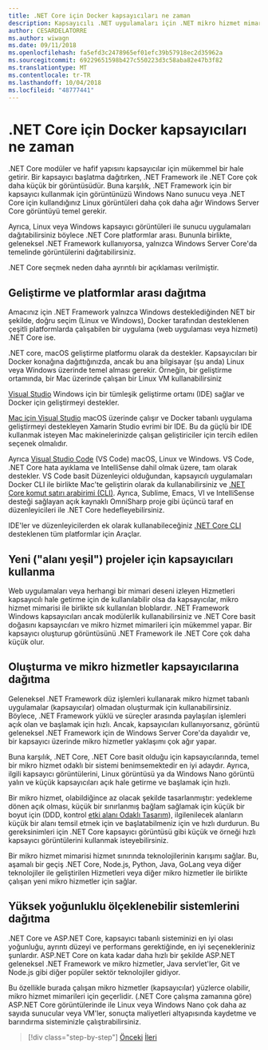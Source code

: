 ```yaml
---
title: .NET Core için Docker kapsayıcıları ne zaman
description: Kapsayıcılı .NET uygulamaları için .NET mikro hizmet mimarisi | .NET Core için Docker kapsayıcıları ne zaman
author: CESARDELATORRE
ms.author: wiwagn
ms.date: 09/11/2018
ms.openlocfilehash: fa5efd3c2478965ef01efc39b57918ec2d35962a
ms.sourcegitcommit: 69229651598b427c550223d3c58aba82e47b3f82
ms.translationtype: MT
ms.contentlocale: tr-TR
ms.lasthandoff: 10/04/2018
ms.locfileid: "48777441"
---
```

# <a name="when-to-choose-net-core-for-docker-containers"></a>.NET Core için Docker kapsayıcıları ne zaman

.NET Core modüler ve hafif yapısını kapsayıcılar için mükemmel bir hale getirir. Bir kapsayıcı başlatma dağıtırken, .NET Framework ile .NET Core çok daha küçük bir görüntüsüdür. Buna karşılık, .NET Framework için bir kapsayıcı kullanmak için görüntünüzü Windows Nano sunucu veya .NET Core için kullandığınız Linux görüntüleri daha çok daha ağır Windows Server Core görüntüyü temel gerekir.

Ayrıca, Linux veya Windows kapsayıcı görüntüleri ile sunucu uygulamaları dağıtabilirsiniz böylece .NET Core platformlar arası. Bununla birlikte, geleneksel .NET Framework kullanıyorsa, yalnızca Windows Server Core'da temelinde görüntülerini dağıtabilirsiniz.

.NET Core seçmek neden daha ayrıntılı bir açıklaması verilmiştir.

## <a name="developing-and-deploying-cross-platform"></a>Geliştirme ve platformlar arası dağıtma

Amacınız için .NET Framework yalnızca Windows desteklediğinden NET bir şekilde, doğru seçim (Linux ve Windows), Docker tarafından desteklenen çeşitli platformlarda çalışabilen bir uygulama (web uygulaması veya hizmeti) .NET Core ise.

.NET core, macOS geliştirme platformu olarak da destekler. Kapsayıcıları bir Docker konağına dağıttığınızda, ancak bu ana bilgisayar (şu anda) Linux veya Windows üzerinde temel alması gerekir. Örneğin, bir geliştirme ortamında, bir Mac üzerinde çalışan bir Linux VM kullanabilirsiniz

[Visual Studio](https://www.visualstudio.com/vs/) Windows için bir tümleşik geliştirme ortamı (IDE) sağlar ve Docker için geliştirmeyi destekler.

[Mac için Visual Studio](https://www.visualstudio.com/vs/visual-studio-mac/) macOS üzerinde çalışır ve Docker tabanlı uygulama geliştirmeyi destekleyen Xamarin Studio evrimi bir IDE. Bu da güçlü bir IDE kullanmak isteyen Mac makinelerinizde çalışan geliştiriciler için tercih edilen seçenek olmalıdır.

Ayrıca [Visual Studio Code](https://code.visualstudio.com/) (VS Code) macOS, Linux ve Windows. VS Code, .NET Core hata ayıklama ve IntelliSense dahil olmak üzere, tam olarak destekler. VS Code basit Düzenleyici olduğundan, kapsayıcılı uygulamaları Docker CLI ile birlikte Mac'te geliştirin olarak da kullanabilirsiniz ve [.NET Core komut satırı arabirimi (CLI)](https://docs.microsoft.com/dotnet/core/tools/?tabs=netcore2x). Ayrıca, Sublime, Emacs, VI ve IntelliSense desteği sağlayan açık kaynaklı OmniSharp proje gibi üçüncü taraf en düzenleyicileri ile .NET Core hedefleyebilirsiniz.

IDE'ler ve düzenleyicilerden ek olarak kullanabileceğiniz [.NET Core CLI](https://docs.microsoft.com/dotnet/core/tools/?tabs=netcore2x) desteklenen tüm platformlar için Araçlar.

## <a name="using-containers-for-new-green-field-projects"></a>Yeni ("alanı yeşil") projeler için kapsayıcıları kullanma

Web uygulamaları veya herhangi bir mimari deseni izleyen Hizmetleri kapsayıcılı hale getirme için de kullanılabilir olsa da kapsayıcılar, mikro hizmet mimarisi ile birlikte sık kullanılan bloblardır. .NET Framework Windows kapsayıcıları ancak modülerlik kullanabilirsiniz ve .NET Core basit doğasını kapsayıcıları ve mikro hizmet mimarileri için mükemmel yapar. Bir kapsayıcı oluşturup görüntüsünü .NET Framework ile .NET Core çok daha küçük olur.

## <a name="creating-and-deploying-microservices-on-containers"></a>Oluşturma ve mikro hizmetler kapsayıcılarına dağıtma

Geleneksel .NET Framework düz işlemleri kullanarak mikro hizmet tabanlı uygulamalar (kapsayıcılar) olmadan oluşturmak için kullanabilirsiniz. Böylece, .NET Framework yüklü ve süreçler arasında paylaşılan işlemleri açık olan ve başlamak için hızlı. Ancak, kapsayıcıları kullanıyorsanız, görüntü geleneksel .NET Framework için de Windows Server Core'da dayalıdır ve, bir kapsayıcı üzerinde mikro hizmetler yaklaşımı çok ağır yapar.

Buna karşılık, .NET Core, .NET Core basit olduğu için kapsayıcılarında, temel bir mikro hizmet odaklı bir sistemi benimsemektedir en iyi adaydır. Ayrıca, ilgili kapsayıcı görüntülerini, Linux görüntüsü ya da Windows Nano görüntü yalın ve küçük kapsayıcıları açık hale getirme ve başlamak için hızlı.

Bir mikro hizmet, olabildiğince az olacak şekilde tasarlanmıştır: yedekleme dönen açık olması, küçük bir sınırlanmış bağlam sağlamak için küçük bir boyut için (DDD, kontrol [etki alanı Odaklı Tasarım](https://en.wikipedia.org/wiki/Domain-driven_design)), ilgilenilecek alanların küçük bir alanı temsil etmek için ve başlatabilmeniz için ve hızlı durdurun. Bu gereksinimleri için .NET Core kapsayıcı görüntüsü gibi küçük ve örneği hızlı kapsayıcı görüntülerini kullanmak isteyebilirsiniz.

Bir mikro hizmet mimarisi hizmet sınırında teknolojilerinin karışımı sağlar. Bu, aşamalı bir geçiş .NET Core, Node.js, Python, Java, GoLang veya diğer teknolojiler ile geliştirilen Hizmetleri veya diğer mikro hizmetler ile birlikte çalışan yeni mikro hizmetler için sağlar.

## <a name="deploying-high-density-in-scalable-systems"></a>Yüksek yoğunluklu ölçeklenebilir sistemlerini dağıtma

.NET Core ve ASP.NET Core, kapsayıcı tabanlı sisteminizi en iyi olası yoğunluğu, ayrıntı düzeyi ve performans gerektiğinde, en iyi seçenekleriniz şunlardır. ASP.NET Core on kata kadar daha hızlı bir şekilde ASP.NET geleneksel .NET Framework ve mikro hizmetler, Java servlet'ler, Git ve Node.js gibi diğer popüler sektör teknolojiler gidiyor.

Bu özellikle burada çalışan mikro hizmetler (kapsayıcılar) yüzlerce olabilir, mikro hizmet mimarileri için geçerlidir. (.NET Core çalışma zamanına göre) ASP.NET Core görüntülerinde ile Linux veya Windows Nano çok daha az sayıda sunucular veya VM'ler, sonuçta maliyetleri altyapısında kaydetme ve barındırma sisteminizle çalıştırabilirsiniz.


>[!div class="step-by-step"]
[Önceki](general-guidance.md)
[İleri](net-framework-container-scenarios.md)

